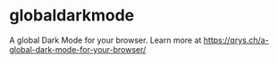 # globaldarkmode
A global Dark Mode for your browser. Learn more at https://qrys.ch/a-global-dark-mode-for-your-browser/
